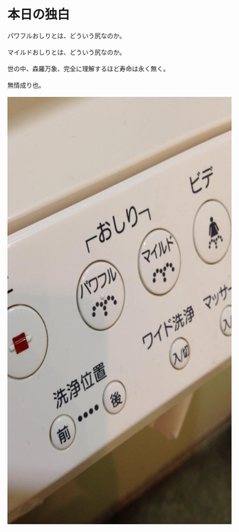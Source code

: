 # 本日の独白
パワフルおしりとは、どういう尻なのか。<br />
<br />
マイルドおしりとは、どういう尻なのか。<br />
<br />
世の中、森羅万象、完全に理解するほど寿命は永く無く。<br />
<br />
無情成り也。<br />
<br />
<a href="1469813_10201895536657266_1352030823_n.jpg"><img src="1469813_10201895536657266_1352030823_n.jpg" alt="1469813_10201895536657266_1352030823_n" width="720" height="960" class="aligncenter size-full wp-image-1568" /></a>
